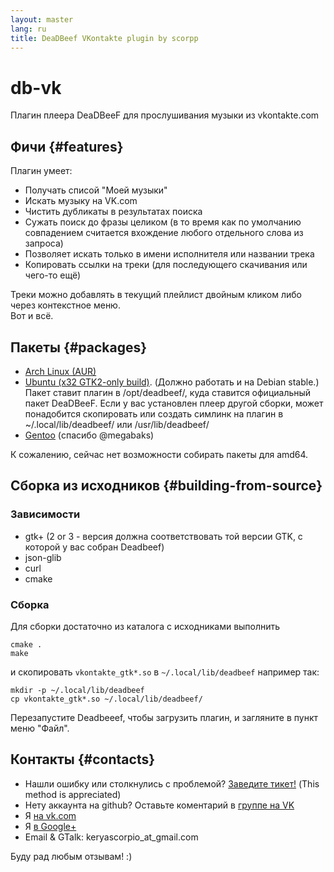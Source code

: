```yaml
---
layout: master
lang: ru
title: DeaDBeef VKontakte plugin by scorpp
---
```

db-vk
=====
Плагин плеера DeaDBeeF для прослушивания музыки из vkontakte.com

## Фичи {#features}
Плагин умеет:
 
 * Получать списой "Моей музыки"
 * Искать музыку на VK.com
 * Чистить дубликаты в результатах поиска
 * Сужать поиск до фразы целиком (в то время как по умолчанию совпадением считается вхождение любого отдельного слова из запроса)
 * Позволяет искать только в имени исполнителя или названии трека
 * Копировать ссылки на треки (для последующего скачивания или чего-то ещё)

Треки можно добавлять в текущий плейлист двойным кликом либо через контекстное меню.  
Вот и всё.

## Пакеты {#packages}

 * [Arch Linux (AUR)](https://aur.archlinux.org/packages/deadbeef-plugin-vk/)  
 * [Ubuntu (х32 GTK2-only build)](https://github.com/scorpp/db-vk/releases). (Должно работать и на Debian stable.) Пакет ставит плагин в /opt/deadbeef/, куда ставится официальный пакет DeaDBeeF. Если у вас установлен плеер другой сборки, может понадобится скопировать или создать симлинк на плагин в ~/.local/lib/deadbeef/ или /usr/lib/deadbeef/  
 * [Gentoo](https://github.com/megabaks/stuff/tree/master/media-plugins/deadbeef-vk) (спасибо @megabaks)

К сожалению, сейчас нет возможности собирать пакеты для amd64.

## Сборка из исходников {#building-from-source}

### Зависимости
 * gtk+ (2 or 3 - версия должна соответствовать той версии GTK, с которой у вас собран Deadbeef)
 * json-glib
 * curl
 * cmake

### Сборка
Для сборки достаточно из каталога с исходниками выполнить

    cmake .
    make

и скопировать `vkontakte_gtk*.so` в `~/.local/lib/deadbeef` например так:
    
    mkdir -p ~/.local/lib/deadbeef
    cp vkontakte_gtk*.so ~/.local/lib/deadbeef/

Перезапустите Deadbeeef, чтобы загрузить плагин, и загляните в пункт меню "Файл".

## Контакты {#contacts}

 * Нашли ошибку или столкнулись с проблемой? [Заведите тикет!](https://github.com/scorpp/db-vk/issues) (This method is appreciated)
 * Нету аккаунта на github? Оставьте коментарий в <a href="http://vk.com/club53784333" target="_blank">группе на VK</a>
 * Я <a href="http://vk.com/scorpp" target="_blank">на vk.com</a>
 * Я <a href="http://gplus.to/scorpp" target="_blank">в Google+</a>
 * Email & GTalk: keryascorpio_at_gmail.com

Буду рад любым отзывам! :)
